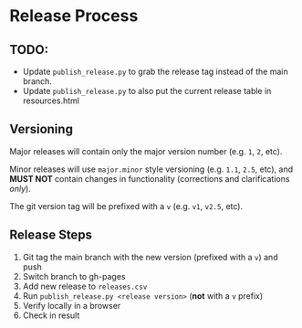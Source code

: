 Release Process
===============

## TODO:

* Update `publish_release.py` to grab the release tag instead of the main branch.
* Update `publish_release.py` to also put the current release table in resources.html


Versioning
----------

Major releases will contain only the major version number (e.g. `1`, `2`, etc).

Minor releases will use `major.minor` style versioning (e.g. `1.1`, `2.5`, etc),
and **MUST NOT** contain changes in functionality (corrections and clarifications _only_).

The git version tag will be prefixed with a `v` (e.g. `v1`, `v2.5`, etc).


Release Steps
-------------

1. Git tag the main branch with the new version (prefixed with a `v`) and push
2. Switch branch to gh-pages
3. Add new release to `releases.csv`
4. Run `publish_release.py <release version>` (**not** with a `v` prefix)
5. Verify locally in a browser
6. Check in result
